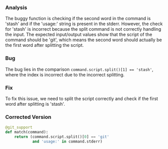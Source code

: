 ### Analysis
The buggy function is checking if the second word in the command is 'stash' and if the 'usage:' string is present in the stderr. However, the check for 'stash' is incorrect because the split command is not correctly handling the input. The expected input/output values show that the script of the command should be 'git', which means the second word should actually be the first word after splitting the script.

### Bug
The bug lies in the comparison `command.script.split()[1] == 'stash'`, where the index is incorrect due to the incorrect splitting.

### Fix
To fix this issue, we need to split the script correctly and check if the first word after splitting is 'stash'.

### Corrected Version
```python
@git_support
def match(command):
    return (command.script.split()[0] == 'git'
            and 'usage:' in command.stderr)
``` 